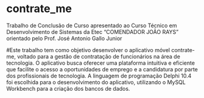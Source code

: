 # contrate_me
Trabalho de Conclusão de Curso apresentado ao Curso Técnico em Desenvolvimento de Sistemas da Etec “COMENDADOR JOÃO RAYS” orientado pelo Prof. José Antonio Gallo Junior


#Este trabalho tem como objetivo desenvolver o aplicativo móvel contrate-me, voltado para a gestão de contratação de funcionários na área de tecnologia. O aplicativo busca oferecer uma plataforma intuitiva e eficiente que facilite o acesso a oportunidades de emprego e a candidatura por parte dos profissionais de tecnologia. A linguagem de programação Delphi 10.4 foi escolhida para o desenvolvimento do aplicativo, utilizando o MySQL Workbench para a criação dos bancos de dados. 
